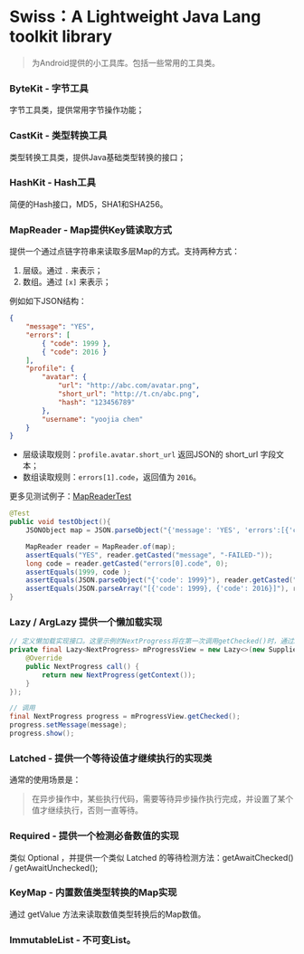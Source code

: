 # Swiss：A Lightweight Java Lang toolkit library

> 为Android提供的小工具库。包括一些常用的工具类。

### ByteKit - 字节工具

字节工具类，提供常用字节操作功能；

### CastKit - 类型转换工具

类型转换工具类，提供Java基础类型转换的接口；

### HashKit - Hash工具

简便的Hash接口，MD5，SHA1和SHA256。

### MapReader - Map提供Key链读取方式

提供一个通过点链字符串来读取多层Map的方式。支持两种方式：

1. 层级。通过 `.` 来表示；
2. 数组。通过 `[x]` 来表示；

例如如下JSON结构：

```json
{
    "message": "YES",
    "errors": [
        { "code": 1999 },
        { "code": 2016 }
    ],
    "profile": {
        "avatar": {
            "url": "http://abc.com/avatar.png",
            "short_url": "http://t.cn/abc.png",
            "hash": "123456789"
        },
        "username": "yoojia chen"
    }
}
```
- 层级读取规则：`profile.avatar.short_url` 返回JSON的 short_url 字段文本；
- 数组读取规则：`errors[1].code`，返回值为 `2016`。

更多见测试例子：[MapReaderTest](./src/test/java/com/parkingwang/lang/MapReaderTest.java)

```java
@Test
public void testObject(){
    JSONObject map = JSON.parseObject("{'message': 'YES', 'errors':[{'code': 1999}, {'code': 2016}]}");

    MapReader reader = MapReader.of(map);
    assertEquals("YES", reader.getCasted("message", "-FAILED-"));
    long code = reader.getCasted("errors[0].code", 0);
    assertEquals(1999, code );
    assertEquals(JSON.parseObject("{'code': 1999}"), reader.getCasted("errors[0]", new JSONObject(0)));
    assertEquals(JSON.parseArray("[{'code': 1999}, {'code': 2016}]"), reader.getCasted("errors", new JSONArray(0)));
}
```

### Lazy / ArgLazy 提供一个懒加载实现

```java
// 定义懒加载实现接口。这里示例的NextProgress将在第一次调用getChecked()时，通过Supplier来创建，并被缓存以供后续使用。
private final Lazy<NextProgress> mProgressView = new Lazy<>(new Supplier<NextProgress>() {
    @Override
    public NextProgress call() {
        return new NextProgress(getContext());
    }
});

// 调用
final NextProgress progress = mProgressView.getChecked();
progress.setMessage(message);
progress.show();

```

### Latched - 提供一个等待设值才继续执行的实现类

通常的使用场景是：

> 在异步操作中，某些执行代码，需要等待异步操作执行完成，并设置了某个值才继续执行，否则一直等待。

### Required - 提供一个检测必备数值的实现

类似 Optional ，并提供一个类似 Latched 的等待检测方法：getAwaitChecked() / getAwaitUnchecked();

### KeyMap - 内置数值类型转换的Map实现

通过 get<TYPE>Value 方法来读取数值类型转换后的Map数值。

### ImmutableList - 不可变List。